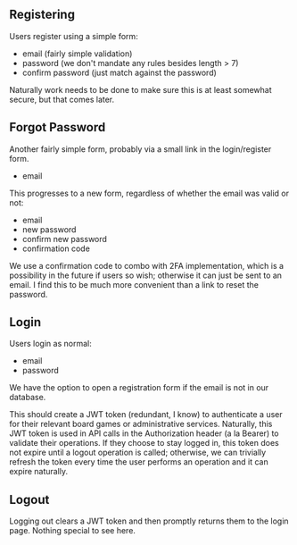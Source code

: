 ## Registering
Users register using a simple form:
 * email (fairly simple validation)
 * password (we don't mandate any rules besides length > 7)
 * confirm password (just match against the password)

Naturally work needs to be done to make sure this is at least somewhat secure,
but that comes later.

## Forgot Password
Another fairly simple form, probably via a small link in the login/register form.
 * email

This progresses to a new form, regardless of whether the email was valid or not:
 * email
 * new password
 * confirm new password
 * confirmation code

We use a confirmation code to combo with 2FA implementation, which is a possibility
in the future if users so wish; otherwise it can just be sent to an email. I find
this to be much more convenient than a link to reset the password.

## Login
Users login as normal:
* email
* password

We have the option to open a registration form if the email is not in our database.

This should create a JWT token (redundant, I know) to authenticate a user for
their relevant board games or administrative services. Naturally, this JWT token
is used in API calls in the Authorization header (a la Bearer) to validate
their operations. If they choose to stay logged in, this token does not expire
until a logout operation is called; otherwise, we can trivially refresh the
token every time the user performs an operation and it can expire naturally.

## Logout
Logging out clears a JWT token and then promptly returns them to the login page.
Nothing special to see here.
